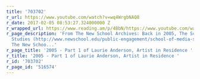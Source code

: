 ```yaml
---
title: '703702'
r_url: https://www.youtube.com/watch?v=wq4WrgbNAQ8
r_date: 2017-02-05 08:53:27.324000000 Z
r_wrapped_url: https://www.reading.am/p/4BbN/https://www.youtube.com/watch?v=wq4WrgbNAQ8
r_page_description: 'From The New School Archives: Back in 2005, The School of Media
  Studies (http://www.newschool.edu/public-engagement/school-of-media-studies) at
  The New Schoo...'
r_page_title: '2005 - Part 1 of Laurie Anderson, Artist in Residence '
r_title: '2005 - Part 1 of Laurie Anderson, Artist in Residence '
r_id: '703702'
r_page_id: '516574'
---
```


